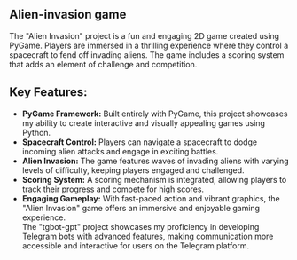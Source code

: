 ## Alien-invasion game
The "Alien Invasion" project is a fun and engaging 2D game created using PyGame. Players are immersed in a thrilling experience where they control a spacecraft to fend off invading aliens. The game includes a scoring system that adds an element of challenge and competition.

## Key Features:
- **PyGame Framework:** Built entirely with PyGame, this project showcases my ability to create interactive and visually appealing games using Python.
- **Spacecraft Control:** Players can navigate a spacecraft to dodge incoming alien attacks and engage in exciting battles.
- **Alien Invasion:** The game features waves of invading aliens with varying levels of difficulty, keeping players engaged and challenged.
- **Scoring System:** A scoring mechanism is integrated, allowing players to track their progress and compete for high scores.
- **Engaging Gameplay:** With fast-paced action and vibrant graphics, the "Alien Invasion" game offers an immersive and enjoyable gaming experience. <br/>
The "tgbot-gpt" project showcases my proficiency in developing Telegram bots with advanced features, making communication more accessible and interactive for users on the Telegram platform.



